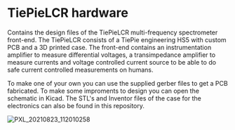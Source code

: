 # TiePieLCR hardware
Contains the design files of the TiePieLCR multi-frequency spectrometer front-end. The TiePieLCR consists of a TiePie engineering HS5 with custom PCB and a 3D printed case. The front-end contains an instrumentation amplifier to measure differential voltages, a transimpedance amplifier to measure currents and  voltage controlled current source to be able to do safe current controlled measurements on humans.

To make one of your own you can use the supplied gerber files to get a PCB fabricated. To make some improments to design you can open the schematic in Kicad. The STL's and Inventor files of the case for the electronics can also be found in this repository.

![PXL_20210823_112010258](https://user-images.githubusercontent.com/6079002/213183026-6207f424-02ba-4cc5-b03b-58feec58db7a.jpg)
